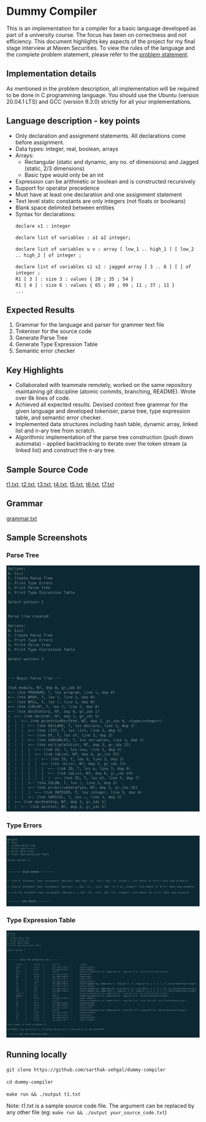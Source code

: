 # Dummy Compiler
This is an implementation for a compiler for a basic language developed as part of a university course. The focus has been on correctness and not efficiency. This document highlights key aspects of the project for my final stage interview at Maven Securities. To view the rules of the language and the complete problem statement, please refer to the [problem statement](https://github.com/sarthak-sehgal/ppl-assignment/blob/master/problem_statement.pdf).

## Implementation details
As mentioned in the problem description, all implementation will be required to be done in C programming language. You should use the Ubuntu (version 20.04.1 LTS) and GCC (version 9.3.0) strictly for all your implementations.

## Language description - key points
* Only declaration and assignment statements. All declarations come before assignment.
* Data types: integer, real, boolean, arrays
* Arrays:
  * Rectangular (static and dynamic, any no. of dimensions) and Jagged (static, 2/3 dimensions)
  * Basic type would only be an int
* Expression can be arithmetic or boolean and is constructed recursively
* Support for operator precedence
* Must have at least one declaration and one assignment statement
* Text level static constants are only integers (not floats or booleans)
* Blank space delimited between entities
* Syntax for declarations:
  ```
  declare v1 : integer
  ```
  ```
  declare list of variables : a1 a2 integer;
  ```
  ```
  declare list of variables u v : array [ low_1 .. high_1 ] [ low_2 .. high_2 ] of integer ;
  ```
  ```
  declare list of variables s1 s2 : jagged array [ 3 .. 8 ] [ ] of integer ;
  R1 [ 3 ] : size 3 : values { 20 ; 35 ; 54 }
  R1 [ 4 ] : size 6 : values { 65 ; 89 ; 99 ; 11 ; 37 ; 11 }
  ...
  ```

## Expected Results
1. Grammar for the language and parser for grammer text file
2. Tokeniser for the source code
3. Generate Parse Tree
4. Generate Type Expression Table
5. Semantic error checker

## Key Highlights
* Collaborated with teammate remotely, worked on the same repository maintaining git discipline (atomic commits, branching, README). Wrote over 6k lines of code.
* Achieved all expected results. Devised context free grammar for the given language and developed tokeniser, parse tree, type expression table, and semantic error checker.
* Implemented data structures including hash table, dynamic array, linked list and n-ary tree from scratch.
* Algorithmic implementation of the parse tree construction (push down automata) - applied backtracking to iterate over the token stream (a linked list) and construct the n-ary tree.

## Sample Source Code
[t1.txt](./t1.txt), [t2.txt](./t2.txt), [t3.txt](./t3.txt), [t4.txt](./t4.txt), [t5.txt](./t5.txt), [t6.txt](./t6.txt), [t7.txt](./t7.txt)

## Grammar
[grammar.txt](./grammar.txt)

## Sample Screenshots
### Parse Tree
![Parse Tree](./screenshots/parse-tree.png)

### Type Errors
![Type Errors](./screenshots/type-errors.png)

### Type Expression Table
![Type Expression Table](./screenshots/type-expr-table.png)

## Running locally
```
git clone https://github.com/sarthak-sehgal/dummy-compiler

cd dummy-compiler

make run && ./output t1.txt
```
Note: t1.txt is a sample source code file. The argument can be replaced by any other file (eg: `make run && ./output your_source_code.txt`)